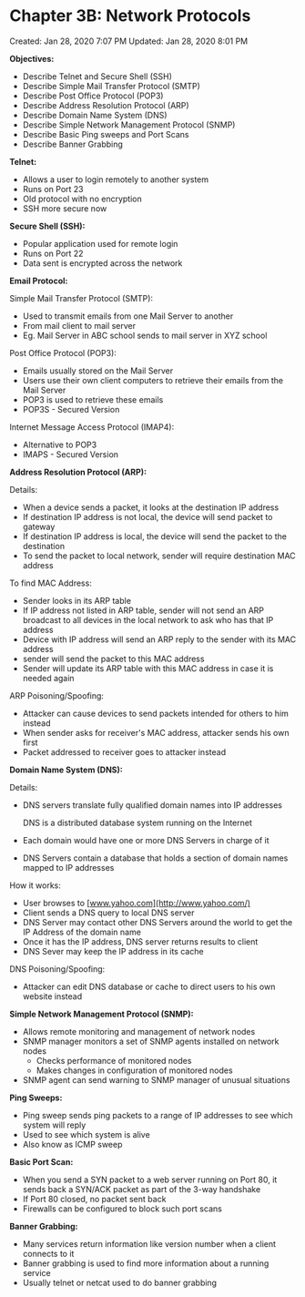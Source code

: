 # Chapter 3B: Network Protocols

Created: Jan 28, 2020 7:07 PM
Updated: Jan 28, 2020 8:01 PM

**Objectives:**

- Describe Telnet and Secure Shell (SSH)
- Describe Simple Mail Transfer Protocol (SMTP)
- Describe Post Office Protocol (POP3)
- Describe Address Resolution Protocol (ARP)
- Describe Domain Name System (DNS)
- Describe Simple Network Management Protocol (SNMP)
- Describe Basic Ping sweeps and Port Scans
- Describe Banner Grabbing

**Telnet:**

- Allows a user to login remotely to another system
- Runs on Port 23
- Old protocol with no encryption
- SSH more secure now

**Secure Shell (SSH):**

- Popular application used for remote login
- Runs on Port 22
- Data sent is encrypted across the network

**Email Protocol:**

Simple Mail Transfer Protocol (SMTP):

- Used to transmit emails from one Mail Server to another
- From mail client to mail server
- Eg. Mail Server in ABC school sends to mail server in XYZ school

Post Office Protocol (POP3):

- Emails usually stored on the Mail Server
- Users use their own client computers to retrieve their emails from the Mail Server
- POP3 is used to retrieve these emails
- POP3S - Secured Version

Internet Message Access Protocol (IMAP4):

- Alternative to POP3
- IMAPS - Secured Version

**Address Resolution Protocol (ARP):**

Details:

- When a device sends a packet, it looks at the destination IP address
- If destination IP address is not local, the device will send packet to gateway
- If destination IP address is local, the device will send the packet to the destination
- To send the packet to local network, sender will require destination MAC address

To find MAC Address:

- Sender looks in its ARP table
- If IP address not listed in ARP table, sender will not send an ARP broadcast to all devices in the local network to ask who has that IP address
- Device with IP address will send an ARP reply to the sender with its MAC address
- sender will send the packet to this MAC address
- Sender will update its ARP table with this MAC address in case it is needed again

ARP Poisoning/Spoofing:

- Attacker can cause devices to send packets intended for others to him instead
- When sender asks for receiver's MAC address, attacker sends his own first
- Packet addressed to receiver goes to attacker instead

**Domain Name System (DNS):**

Details:

- DNS servers translate fully qualified domain names into IP addresses

    DNS is a distributed database system running on the Internet

- Each domain would have one or more DNS Servers in charge of it
- DNS Servers contain a database that holds a section of domain names mapped to IP addresses

How it works:

- User browses to [www.yahoo.com](http://www.yahoo.com/)
- Client sends a DNS query to local DNS server
- DNS Server may contact other DNS Servers around the world to get the IP Address of the domain name
- Once it has the IP address, DNS server returns results to client
- DNS Sever may keep the IP address in its cache

DNS Poisoning/Spoofing:

- Attacker can edit DNS database or cache to direct users to his own website instead

**Simple Network Management Protocol (SNMP):**

- Allows remote monitoring and management of network nodes
- SNMP manager monitors a set of SNMP agents installed on network nodes
    - Checks performance of monitored nodes
    - Makes changes in configuration of monitored nodes
- SNMP agent can send warning to SNMP manager of unusual situations

**Ping Sweeps:**

- Ping sweep sends ping packets to a range of IP addresses to see which system will reply
- Used to see which system is alive
- Also know as ICMP sweep

**Basic Port Scan:**

- When you send a SYN packet to a web server running on Port 80, it sends back a SYN/ACK packet as part of the 3-way handshake
- If Port 80 closed, no packet sent back
- Firewalls can be configured to block such port scans

**Banner Grabbing:**

- Many services return information like version number when a client connects to it
- Banner grabbing is used to find more information about a running service
- Usually telnet or netcat used to do banner grabbing